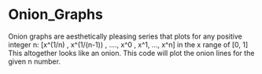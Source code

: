 # Onion_Graphs
Onion graphs are aesthetically pleasing series that plots for any positive integer n:
[x^(1/n) , x^(1/(n-1)) , ...., x^0 , x^1, ..., x^n] in the x range of [0, 1]
This altogether looks like an onion.
This code will plot the onion lines for the given n number.
